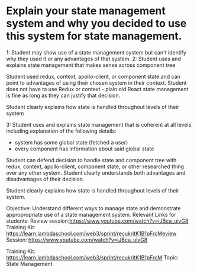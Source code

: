 # Explain your state management system and why you decided to use this system for state management.

1: Student may show use of a state management system but can't identify why they used it or any advantages of that system.
2: Student uses and explains state management that makes sense across component tree

Student used redux, context, apollo-client, or component state and can point to advantages of using their chosen system in their context. Student does not have to use Redux or context - plain old React state management is fine as long as they can justify that decision.

Student clearly explains how state is handled throughout levels of their system

3: Student uses and explains state management that is coherent at all levels including explanation of the following details:

- system has some global state (fetched a user)
- every component has information about said global state

Student can defend decision to handle state and component tree with redux, context, apollo-client, component state, or other researched thing over any other system. Student clearly understands both advantages and disadvantages of their decision.

Student clearly explains how state is handled throughout levels of their system.

Objective: Understand different ways to manage state and demonstrate appropropriate use of a state management system.
Relevant Links for students: Review session:https://www.youtube.com/watch?v=iJBca_uivG8 Training Kit: https://learn.lambdaschool.com/web3/sprint/recukritK1B1pFrcMeview Session:
https://www.youtube.com/watch?v=iJBca_uivG8

Training Kit:
https://learn.lambdaschool.com/web3/sprint/recukritK1B1pFrcM
Topic: State Management
